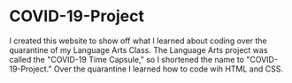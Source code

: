 # COVID-19-Project
I created this website to show off what I learned about coding over the quarantine of my Language Arts Class.
The Language Arts project was called the "COVID-19 Time Capsule," so I shortened the name to "COVID-19-Project."
Over the quarantine I learned how to code wih HTML and CSS.
